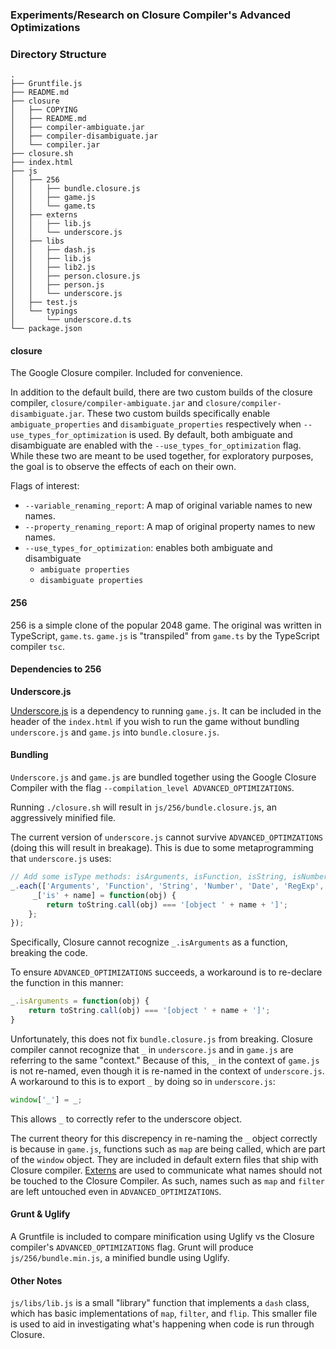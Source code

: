### Experiments/Research on Closure Compiler's Advanced Optimizations

### Directory Structure

```
.
├── Gruntfile.js
├── README.md
├── closure
│   ├── COPYING
│   ├── README.md
│   ├── compiler-ambiguate.jar
│   ├── compiler-disambiguate.jar
│   └── compiler.jar
├── closure.sh
├── index.html
├── js
│   ├── 256
│   │   ├── bundle.closure.js
│   │   ├── game.js
│   │   └── game.ts
│   ├── externs
│   │   ├── lib.js
│   │   └── underscore.js
│   ├── libs
│   │   ├── dash.js
│   │   ├── lib.js
│   │   ├── lib2.js
│   │   ├── person.closure.js
│   │   ├── person.js
│   │   └── underscore.js
│   ├── test.js
│   └── typings
│       └── underscore.d.ts
└── package.json

```

#### closure
The Google Closure compiler. Included for convenience. 

In addition to the default build, there are two custom builds of the closure compiler, `closure/compiler-ambiguate.jar` and `closure/compiler-disambiguate.jar`. These two custom builds specifically enable `ambiguate_properties` and `disambiguate_properties` respectively when `--use_types_for_optimization` is used. By default, both ambiguate and disambiguate are enabled with the `--use_types_for_optimization` flag. While these two are meant to be used together, for exploratory purposes, the goal is to observe the effects of each on their own. 

Flags of interest:

- `--variable_renaming_report`: A map of original variable names to new names.
- `--property_renaming_report`: A map of original property names to new names.
- `--use_types_for_optimization`: enables both ambiguate and disambiguate
	- `ambiguate properties`
	- `disambiguate properties`

#### 256
256 is a simple clone of the popular 2048 game. The original was written in TypeScript, `game.ts`. `game.js` is "transpiled" from `game.ts` by the TypeScript compiler `tsc`. 

#### Dependencies to 256

**Underscore.js**

[Underscore.js](http://underscorejs.org/) is a dependency to running `game.js`. It can be included in the header of the `index.html` if you wish to run the game without bundling `underscore.js` and `game.js` into `bundle.closure.js`.

#### Bundling

`Underscore.js` and `game.js` are bundled together using the Google Closure Compiler with the flag `--compilation_level ADVANCED_OPTIMIZATIONS`. 

Running `./closure.sh` will result in `js/256/bundle.closure.js`, an aggressively minified file. 

The current version of `underscore.js` cannot survive `ADVANCED_OPTIMZATIONS` (doing this will result in breakage). This is due to some metaprogramming that `underscore.js` uses:

```js
// Add some isType methods: isArguments, isFunction, isString, isNumber, isDate, isRegExp, isError.
_.each(['Arguments', 'Function', 'String', 'Number', 'Date', 'RegExp', 'Error'], function(name) {
	 _['is' + name] = function(obj) {
    	return toString.call(obj) === '[object ' + name + ']';
    };
});
```

Specifically, Closure cannot recognize `_.isArguments` as a function, breaking the code. 

To ensure `ADVANCED_OPTIMIZATIONS` succeeds, a workaround is to re-declare the function in this manner:

```js
_.isArguments = function(obj) {
    return toString.call(obj) === '[object ' + name + ']';
}
```

Unfortunately, this does not fix `bundle.closure.js` from breaking. Closure compiler cannot recognize that `_` in `underscore.js` and in `game.js` are referring to the same "context." Because of this, `_` in the context of `game.js` is not re-named, even though it is re-named in the context of `underscore.js`. A workaround to this is to export `_` by doing so in `underscore.js`:

```js
window['_'] = _;
```

This allows `_` to correctly refer to the underscore object. 

The current theory for this discrepency in re-naming the `_` object correctly is because in `game.js`, functions such as `map` are being called, which are part of the `window` object. They are included in default extern files that ship with Closure compiler. [Externs](https://developers.google.com/closure/compiler/docs/api-tutorial3) are used to communicate what names should not be touched to the Closure Compiler. As such, names such as `map` and `filter` are left untouched even in `ADVANCED_OPTIMIZATIONS`.

#### Grunt & Uglify
A Gruntfile is included to compare minification using Uglify vs the Closure compiler's `ADVANCED_OPTIMIZATIONS` flag. Grunt will produce `js/256/bundle.min.js`, a minified bundle using Uglify.

#### Other Notes
`js/libs/lib.js` is a small "library" function that implements a `dash` class, which has basic implementations of `map`, `filter`, and `flip`. This smaller file is used to aid in investigating what's happening when code is run through Closure.
